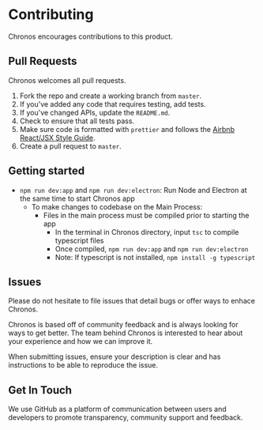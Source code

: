 # Contributing

Chronos encourages contributions to this product.

## Pull Requests

Chronos welcomes all pull requests.

1. Fork the repo and create a working branch from `master`.
2. If you've added any code that requires testing, add tests.
3. If you've changed APIs, update the `README.md`.
4. Check to ensure that all tests pass.
5. Make sure code is formatted with `prettier` and follows the [Airbnb React/JSX Style Guide](https://github.com/airbnb/javascript/blob/master/react/README.md).
6. Create a pull request to `master`.

## Getting started
- `npm run dev:app` and `npm run dev:electron`: Run Node and Electron at the same time to start Chronos app
  - To make changes to codebase on the Main Process:
    - Files in the main process must be compiled prior to starting the app
      - In the terminal in Chronos directory, input `tsc` to compile typescript files
      - Once compiled, `npm run dev:app` and `npm run dev:electron`
      * Note: If typescript is not installed, `npm install -g typescript` 

## Issues

Please do not hesitate to file issues that detail bugs or offer ways to enhace Chronos.

Chronos is based off of community feedback and is  always looking for ways to get better. The team behind Chronos is interested to hear about your experience and how we can improve it.

When submitting issues, ensure your description is clear and has instructions to be able to reproduce the issue.

## Get In Touch

We use GitHub as a platform of communication between users and developers to promote transparency, community support and feedback.
